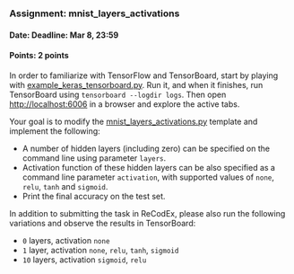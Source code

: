### Assignment: mnist_layers_activations
#### Date: Deadline: Mar 8, 23:59
#### Points: 2 points

In order to familiarize with TensorFlow and TensorBoard, start by playing with
[example_keras_tensorboard.py](https://github.com/ufal/npfl114/tree/master/labs/01/example_keras_tensorboard.py).
Run it, and when it finishes, run TensorBoard using `tensorboard --logdir logs`.
Then open <http://localhost:6006> in a browser and explore the active tabs.

Your goal is to modify the
[mnist_layers_activations.py](https://github.com/ufal/npfl114/tree/master/labs/01/mnist_layers_activations.py)
template and implement the following:
- A number of hidden layers (including zero) can be specified on the command line
  using parameter `layers`.
- Activation function of these hidden layers can be also specified as a command
  line parameter `activation`, with supported values of `none`, `relu`, `tanh`
  and `sigmoid`.
- Print the final accuracy on the test set.

In addition to submitting the task in ReCodEx, please also run the following
variations and observe the results in TensorBoard:
- `0` layers, activation `none`
- `1` layer, activation `none`, `relu`, `tanh`, `sigmoid`
- `10` layers, activation `sigmoid`, `relu`
